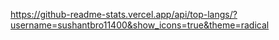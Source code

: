 https://github-readme-stats.vercel.app/api/top-langs/?username=sushantbro11400&show_icons=true&theme=radical



